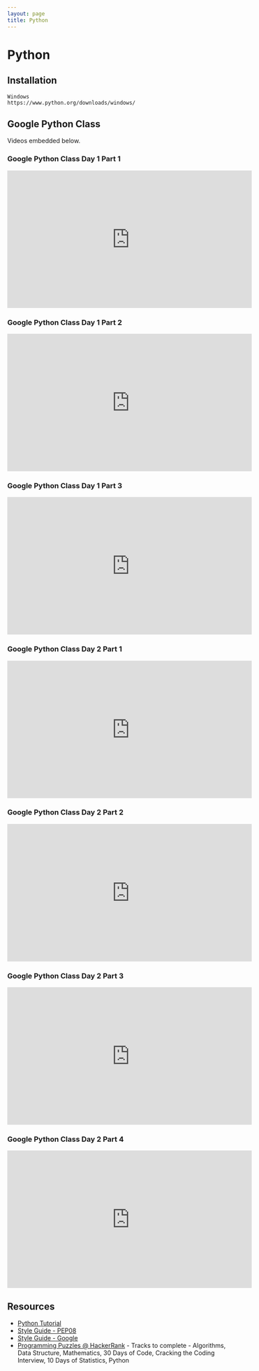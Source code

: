 ```yaml
---
layout: page
title: Python
---
```

# Python

## Installation
```
Windows
https://www.python.org/downloads/windows/
```

## Google Python Class
Videos embedded below.

### Google Python Class Day 1 Part 1

<iframe width="560" height="315" 
src="https://www.youtube.com/embed/tKTZoB2Vjuk?rel=0" frameborder="0" allowfullscreen></iframe>

### Google Python Class Day 1 Part 2
<iframe width="560" height="315" 
src="https://www.youtube.com/embed/EPYupizJYQI?rel=0" frameborder="0" allowfullscreen></iframe>

### Google Python Class Day 1 Part 3
<iframe width="560" height="315" 
src="https://www.youtube.com/embed/haycL41dAhg?rel=0" frameborder="0" allowfullscreen></iframe>

### Google Python Class Day 2 Part 1
<iframe width="560" height="315" 
src="https://www.youtube.com/embed/kWyoYtvJpe4?rel=0" frameborder="0" allowfullscreen></iframe>

### Google Python Class Day 2 Part 2
<iframe width="560" height="315" 
src="https://www.youtube.com/embed/uKZ8GBKmeDM?rel=0" frameborder="0" allowfullscreen></iframe>

### Google Python Class Day 2 Part 3
<iframe width="560" height="315" 
src="https://www.youtube.com/embed/Nn2KQmVF5Og?rel=0" frameborder="0" allowfullscreen></iframe>

### Google Python Class Day 2 Part 4
<iframe width="560" height="315" 
src="https://www.youtube.com/embed/IcteAbMC1Ok?rel=0" frameborder="0" allowfullscreen></iframe>


## Resources 
* [Python Tutorial](https://learnpythonthehardway.org/book/)
* [Style Guide - PEP08](https://www.python.org/dev/peps/pep-0008/)
* [Style Guide - Google](https://google.github.io/styleguide/pyguide.html)
* [Programming Puzzles @ HackerRank](https://www.hackerrank.com/) - Tracks to complete - Algorithms, 
Data Structure, Mathematics, 30 Days of Code, Cracking the Coding Interview, 10 Days of Statistics,
Python





